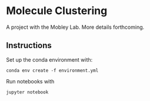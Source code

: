# Molecule Clustering

A project with the Mobley Lab. More details forthcoming.

## Instructions

Set up the conda environment with:
```
conda env create -f environment.yml
```

Run notebooks with
```
jupyter notebook
```
